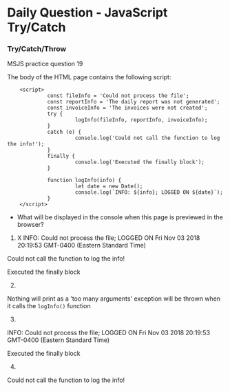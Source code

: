 # Daily Question - JavaScript Try/Catch

### Try/Catch/Throw
MSJS practice question 19

The body of the HTML page contains the following script: 
```
    <script>
             const fileInfo = 'Could not process the file';
             const reportInfo = 'The daily report was not generated';
             const invoiceInfo = 'The invoices were not created';
             try {
                      logInfo(fileInfo, reportInfo, invoiceInfo);
             }
             catch (e) {
                      console.log('Could not call the function to log the info!');
             }
             finally {
                      console.log('Executed the finally block');
             }

             function logInfo(info) {
                      let date = new Date();
                      console.log(`INFO: ${info}; LOGGED ON ${date}`);
             }
    </script>
```
* What will be displayed in the console when this page is previewed in the browser?

1) X
INFO: Could not process the file; LOGGED ON Fri Nov 03 2018 20:19:53 GMT-0400 (Eastern Standard Time)

Could not call the function to log the info! 

Executed the finally block


2) 
Nothing will print as a 'too many arguments' exception will be thrown when it calls the ```logInfo()``` function


3) 
INFO: Could not process the file; LOGGED ON Fri Nov 03 2018 20:19:53 GMT-0400 (Eastern Standard Time) 

Executed the finally block 


4)
Could not call the function to log the info!
